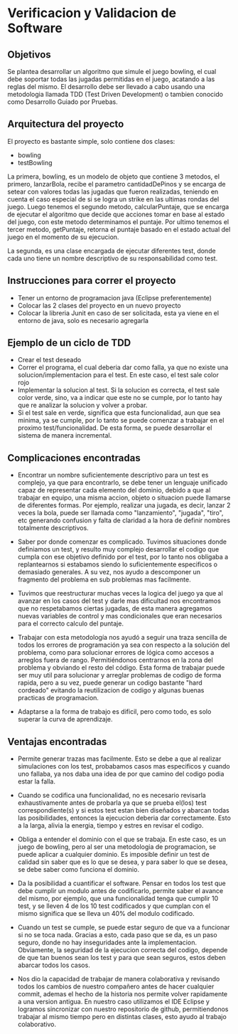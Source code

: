 # Verificacion y Validacion de Software

Objetivos
--------------
Se plantea desarrollar un algoritmo que simule el juego bowling, el cual debe soportar todas las jugadas permitidas en el juego, acatando a las reglas del mismo. El desarrollo debe ser llevado a cabo usando una metodologia llamada TDD (Test Driven Development) o tambien conocido como Desarrollo Guiado por Pruebas. 

Arquitectura del proyecto
----------------------------
El proyecto es bastante simple, solo contiene dos clases:
+ bowling
+ testBowling

La primera, bowling, es un modelo de objeto que contiene 3 metodos, el primero, lanzarBola, recibe el parametro cantidadDePinos y se encarga de setear con valores todas las jugadas que fueron realizadas, teniendo en cuenta el caso especial de si se logra un strike en las ultimas rondas del juego.
Luego tenemos el segundo metodo, calcularPuntaje, que se encarga de ejecutar el algoritmo que decide que acciones tomar en base al estado del juego, con este metodo determinamos el puntaje. 
Por ultimo tenemos el tercer metodo, getPuntaje, retorna el puntaje basado en el estado actual del juego en el momento de su ejecucion.

La segunda, es una clase encargada de ejecutar diferentes test, donde cada uno tiene un nombre descriptivo de su responsabilidad como test.

Instrucciones para correr el proyecto
------------------------------------
+ Tener un entorno de programacion java (Eclipse preferentemente)
+ Colocar las 2 clases del proyecto en un nuevo proyecto
+ Colocar la libreria Junit en caso de ser solicitada, esta ya viene en el entorno de java, solo es necesario agregarla

Ejemplo de un ciclo de TDD
--------------------------
+ Crear el test deseado
+ Correr el programa, el cual deberia dar como falla, ya que no existe una solucion/implementacion para el test. En este caso, el test sale color rojo
+ Implementar la solucion al test. Si la solucion es correcta, el test sale color verde, sino, va a indicar que este no se cumple, por lo tanto hay que re analizar la solucion y volver a probar.
+ Si el test sale en verde, significa que esta funcionalidad, aun que sea minima, ya se cumple, por lo tanto se puede comenzar a trabajar en el proximo test/funcionalidad. De esta forma, se puede desarrollar el sistema de manera incremental.

Complicaciones encontradas
-----------------------------
+ Encontrar un nombre suficientemente descriptivo para un test es complejo, ya que para encontrarlo, se debe tener un lenguaje unificado capaz de representar cada elemento del dominio, debido a que al trabajar en equipo, una misma accion, objeto o situacion puede llamarse de diferentes formas. Por ejemplo, realizar una jugada, es decir, lanzar 2 veces la bola, puede ser llamada como "lanzamiento", "jugada", "tiro", etc generando confusion y falta de claridad a la hora de definir nombres totalmente descriptivos.

+ Saber por donde comenzar es complicado. Tuvimos situaciones donde definiamos un test, y resulto muy complejo desarrollar el codigo que cumpla con ese objetivo definido por el test, por lo tanto nos obligaba a replantearnos si estabamos siendo lo suficientemente especificos o demasiado generales. A su vez, nos ayudo a descomponer un fragmento del problema en sub problemas mas facilmente.

+ Tuvimos que reestructurar muchas veces la logica del juego ya que al avanzar en los casos del test y darle mas dificultad nos encontramos que no respetabamos ciertas jugadas, de esta manera agregamos nuevas variables de control y mas condicionales que eran necesarios para el correcto calculo del puntaje.

+ Trabajar con esta metodología nos ayudó a seguir una traza sencilla de todos los errores de programación ya sea con respecto a la solución del problema, como para solucionar errores de lógica como accesos a arreglos fuera de rango. Permitiéndonos centrarnos en la zona del problema y obviando el resto del código. Esta forma de trabajar puede ser muy util para solucionar y arreglar problemas de codigo de forma rapida, pero a su vez, puede generar un codigo bastante "hard cordeado" evitando la reutilizacion de codigo y algunas buenas practicas de programacion.

+ Adaptarse a la forma de trabajo es dificil, pero como todo, es solo superar la curva de aprendizaje.

Ventajas encontradas
----------------------
+ Permite generar trazas mas facilmente. Esto se debe a que al realizar simulaciones con los test, probabamos casos mas especificos y cuando uno fallaba, ya nos daba una idea de por que camino del codigo podia estar la falla.

+ Cuando se codifica una funcionalidad, no es necesario revisarla exhaustivamente antes de probarla ya que se prueba el(los) test correspondiente(s) y si estos test estan bien diseñados y abarcan todas las posibilidades, entonces la ejecucion deberia dar correctamente. Esto a la larga, alivia la energia, tiempo y estres en revisar el codigo.

+ Obliga a entender el dominio con el que se trabaja. En este caso, es un juego de bowling, pero al ser una metodologia de programacion, se puede aplicar a cualquier dominio. Es imposible definir un test de calidad sin saber que es lo que se desea, y para saber lo que se desea, se debe saber como funciona el dominio.

+ Da la posibilidad a cuantificar el software. Pensar en todos los test que debe cumplir un modulo antes de codificarlo, permite saber el avance del mismo, por ejemplo, que una funcionalidad tenga que cumplir 10 test, y se lleven 4 de los 10 test codificados y que cumplan con el mismo significa que se lleva un 40% del modulo codificado.

+ Cuando un test se cumple, se puede estar seguro de que va a funcionar si no se toca nada. Gracias a esto, cada paso que se da, es un paso seguro, donde no hay inseguridades ante la implementacion. Obviamente, la seguridad de la ejecucion correcta del codigo, depende de que tan buenos sean los test y para que sean seguros, estos deben abarcar todos los casos.

+ Nos dio la capacidad de trabajar de manera colaborativa y revisando todos los cambios de nuestro compañero antes de hacer cualquier commit, ademas el hecho de la historia nos permite volver rapidamente a una version antigua. En nuestro caso utilizamos el IDE Eclipse y logramos sincronizar con nuestro repositorio de github, permitiendonos trabajar al mismo tiempo pero en distintas clases, esto ayudo al trabajo colaborativo.
